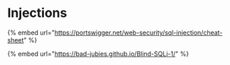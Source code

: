 # Injections

{% embed url="https://portswigger.net/web-security/sql-injection/cheat-sheet" %}

{% embed url="https://bad-jubies.github.io/Blind-SQLi-1/" %}



